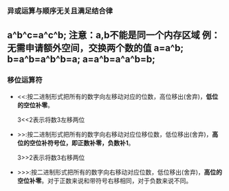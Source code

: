 ### 异或运算与顺序无关且满足结合律
a^b^c=a^c^b;
注意：a,b不能是同一个内存区域
例：无需申请额外空间，交换两个数的值
a=a^b;
b=a^b=a^b^b=a;
a=a^b=a^a^b=b;
--- 
### 移位运算符
* <<:按二进制形式把所有的数字向左移动对应的位数，高位移出(舍弃)，**低位的空位补零**。
    <p> 3<<2表示将数3左移两位
* \>>:按二进制形式把所有的数字向右移动对应位移位数，低位移出(舍弃)，**高位的空位补符号位，即正数补零，负数补1**。
    <p> 3>>2表示将数3右移两位
* \>>>:按二进制形式把所有的数字向右移动对应位数，低位移出(舍弃)，**高位的空位补零**。对于正数来说和带符号右移相同，对于负数来说不同。
    
    
    
